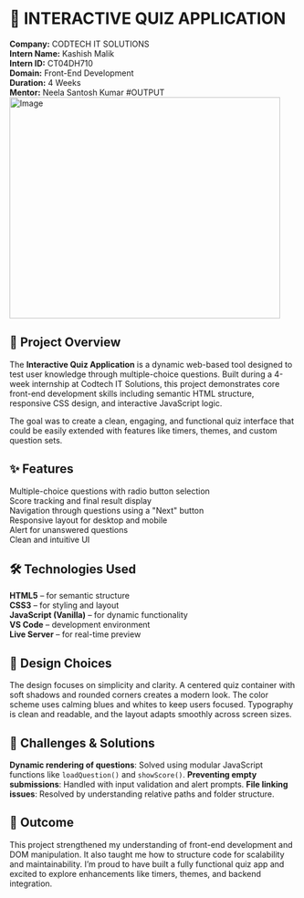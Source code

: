 # 🎯 INTERACTIVE QUIZ APPLICATION

**Company:** CODTECH IT SOLUTIONS  
**Intern Name:** Kashish Malik  
**Intern ID:** CT04DH710  
**Domain:** Front-End Development  
**Duration:** 4 Weeks  
**Mentor:** Neela Santosh Kumar
#OUTPUT 
<img width="474" height="388" alt="Image" src="https://github.com/user-attachments/assets/b5ab2fda-187a-46e0-8f2e-9f183af7178d" />

## 📌 Project Overview
The **Interactive Quiz Application** is a dynamic web-based tool designed to test user knowledge through multiple-choice questions. Built during a 4-week internship at Codtech IT Solutions, this project demonstrates core front-end development skills including semantic HTML structure, responsive CSS design, and interactive JavaScript logic.

The goal was to create a clean, engaging, and functional quiz interface that could be easily extended with features like timers, themes, and custom question sets.

## ✨ Features

Multiple-choice questions with radio button selection  
Score tracking and final result display  
Navigation through questions using a "Next" button  
Responsive layout for desktop and mobile  
Alert for unanswered questions  
Clean and intuitive UI

## 🛠️ Technologies Used
**HTML5** – for semantic structure  
**CSS3** – for styling and layout  
**JavaScript (Vanilla)** – for dynamic functionality  
**VS Code** – development environment  
**Live Server** – for real-time preview

## 🎨 Design Choices
The design focuses on simplicity and clarity. A centered quiz container with soft shadows and rounded corners creates a modern look. The color scheme uses calming blues and whites to keep users focused. Typography is clean and readable, and the layout adapts smoothly across screen sizes.

## 🧩 Challenges & Solutions
**Dynamic rendering of questions**: Solved using modular JavaScript functions like `loadQuestion()` and `showScore()`.
**Preventing empty submissions**: Handled with input validation and alert prompts.
**File linking issues**: Resolved by understanding relative paths and folder structure.

## 🚀 Outcome

This project strengthened my understanding of front-end development and DOM manipulation. It also taught me how to structure code for scalability and maintainability. I’m proud to have built a fully functional quiz app and excited to explore enhancements like timers, themes, and backend integration.


